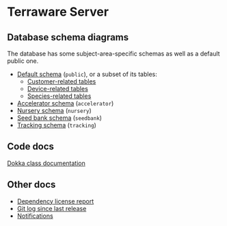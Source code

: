 # Terraware Server

## Database schema diagrams

The database has some subject-area-specific schemas as well as a default public one.

* [Default schema](schema/all/public/relationships.html) (`public`), or a subset of its tables:
  * [Customer-related tables](schema/customer/public/relationships.html)
  * [Device-related tables](schema/device/public/relationships.html)
  * [Species-related tables](schema/species/public/relationships.html)
* [Accelerator schema](schema/all/accelerator/relationships.html) (`accelerator`)
* [Nursery schema](schema/all/nursery/relationships.html) (`nursery`)
* [Seed bank schema](schema/all/seedbank/relationships.html) (`seedbank`)
* [Tracking schema](schema/all/tracking/relationships.html) (`tracking`)

## Code docs

[Dokka class documentation](dokka/index.html)

## Other docs

* [Dependency license report](license-report/index.html)
* [Git log since last release](unreleased.log)
* [Notifications](notifications.html)
